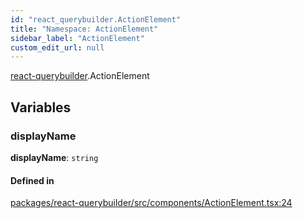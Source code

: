 ```yaml
---
id: "react_querybuilder.ActionElement"
title: "Namespace: ActionElement"
sidebar_label: "ActionElement"
custom_edit_url: null
---
```


[react-querybuilder](../modules/react_querybuilder.md).ActionElement

## Variables

### displayName

 **displayName**: `string`

#### Defined in

[packages/react-querybuilder/src/components/ActionElement.tsx:24](https://github.com/react-querybuilder/react-querybuilder/blob/55590db8/packages/react-querybuilder/src/components/ActionElement.tsx#L24)
